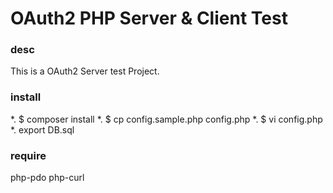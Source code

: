 # OAuth2 PHP Server & Client Test #

### desc ###

This is a OAuth2 Server test Project.

### install ###

*. $ composer install
*. $ cp config.sample.php config.php
*. $ vi config.php
*. export DB.sql

### require ###

php-pdo
php-curl
